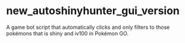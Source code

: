 # new_autoshinyhunter_gui_version
A game bot script that automatically clicks and only filters to those pokémons that is shiny and iv100 in Pokémon GO.
